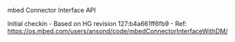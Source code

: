 mbed Connector Interface API

Initial checkin
     - Based on HG revision 127:b4a661ff6fb9
     - Ref: https://os.mbed.com/users/ansond/code/mbedConnectorInterfaceWithDM/
